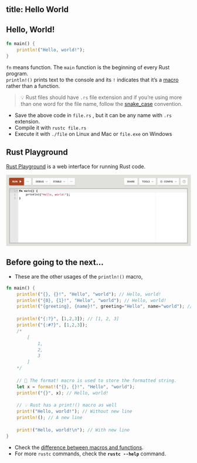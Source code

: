 title: Hello World
---

## Hello, World!
```rust
fn main() {
    println!("Hello, world!");
}
```

`fn` means function. The `main` function is the beginning of every Rust program.  
`println!()` prints text to the console and its `!` indicates that it’s a [macro](https://doc.rust-lang.org/book/ch19-06-macros.html) rather than a function.

> 💡 Rust files should have `.rs` file extension and if you’re using more than one word for the file name, follow the [snake_case](https://en.wikipedia.org/wiki/Snake_case) convention.

- Save the above code in `file.rs` , but it can be any name with `.rs` extension.
- Compile it with `rustc file.rs`
- Execute it with `./file` on Linux and Mac or `file.exe` on Windows

## Rust Playground

[Rust Playground](https://play.rust-lang.org/) is a web interface for running Rust code.

[![Rust Playground](images/rust_playground.png)](https://play.rust-lang.org/)

## Before going to the next...

- These are the other usages of the `println!()` macro,

```rust
fn main() {
    println!("{}, {}!", "Hello", "world"); // Hello, world!
    println!("{0}, {1}!", "Hello", "world"); // Hello, world!
    println!("{greeting}, {name}!", greeting="Hello", name="world"); // Hello, world!

    println!("{:?}", [1,2,3]); // [1, 2, 3]
    println!("{:#?}", [1,2,3]);
    /*
        [
            1,
            2,
            3
        ]
    */

    // 🔎 The format! macro is used to store the formatted string.
    let x = format!("{}, {}!", "Hello", "world");
    println!("{}", x); // Hello, world!

    // 💡 Rust has a print!() macro as well
    print!("Hello, world!"); // Without new line
    println!(); // A new line

    print!("Hello, world!\n"); // With new line
}
```

- Check the [difference between macros and functions](https://doc.rust-lang.org/book/ch19-06-macros.html#the-difference-between-macros-and-functions).
- For more `rustc` commands, check the **`rustc --help`** command.
